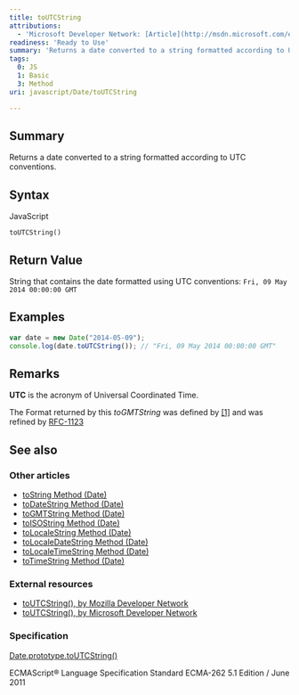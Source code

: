 ```yaml
---
title: toUTCString
attributions:
  - 'Microsoft Developer Network: [Article](http://msdn.microsoft.com/en-us/library/ie/7ew14035(v=vs.94).aspx)'
readiness: 'Ready to Use'
summary: 'Returns a date converted to a string formatted according to UTC conventions.'
tags:
  0: JS
  1: Basic
  3: Method
uri: javascript/Date/toUTCString

---
```

## Summary

Returns a date converted to a string formatted according to UTC conventions.

## Syntax

<span class="language">JavaScript</span>

    toUTCString()

## Return Value

String that contains the date formatted using UTC conventions: `Fri, 09 May 2014 00:00:00 GMT`

## Examples

``` js
var date = new Date("2014-05-09");
console.log(date.toUTCString()); // "Fri, 09 May 2014 00:00:00 GMT"
```

## Remarks

**UTC** is the acronym of Universal Coordinated Time.

The Format returned by this *toGMTString* was defined by [[1]](http://tools.ietf.org/html/rfc822#section-5) and was refined by [RFC-1123](http://tools.ietf.org/html/rfc1123#section-5.2.14)

## See also

### Other articles

-   [toString Method (Date)](/javascript/Date/toString)
-   [toDateString Method (Date)](/javascript/Date/toDateString)
-   [toGMTString Method (Date)](/javascript/Date/toGMTString)
-   [toISOString Method (Date)](/javascript/Date/toISOString)
-   [toLocaleString Method (Date)](/javascript/Date/toLocaleString)
-   [toLocaleDateString Method (Date)](/javascript/Date/toLocaleDateString)
-   [toLocaleTimeString Method (Date)](/javascript/Date/toLocaleTimeString)
-   [toTimeString Method (Date)](/javascript/Date/toTimeString)

### External resources

-   [toUTCString(), by Mozilla Developer Network](https://developer.mozilla.org/en-US/docs/Web/JavaScript/Reference/Global_Objects/Date/toUTCString)
-   [toUTCString(), by Microsoft Developer Network](http://msdn.microsoft.com/en-us/library/ie/7ew14035%28v=vs.94%29.aspx)

### Specification

[Date.prototype.toUTCString()](http://www.ecma-international.org/ecma-262/5.1/#sec-15.9.5.42)

ECMAScript® Language Specification Standard ECMA-262 5.1 Edition / June 2011

